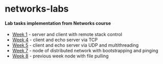 # networks-labs

#### Lab tasks implementation from Networks course

 * [Week 1][1] - server and client with remote stack control
 * [Week 4][4] - client and echo server via TCP
 * [Week 5][5] - client and echo server via UDP and multithreading
 * [Week 7][7] - node of distributed network with bootstrapping and pinging
 * [Week 8][8] - previous week node with file pulling
 
 [1]: https://github.com/potemin1999/networks-labs/tree/master/week1
 [4]: https://github.com/potemin1999/networks-labs/tree/master/week4
 [5]: https://github.com/potemin1999/networks-labs/tree/master/week5
 [7]: https://github.com/potemin1999/networks-labs/tree/master/week7
 [8]: https://github.com/potemin1999/networks-labs/tree/master/week8